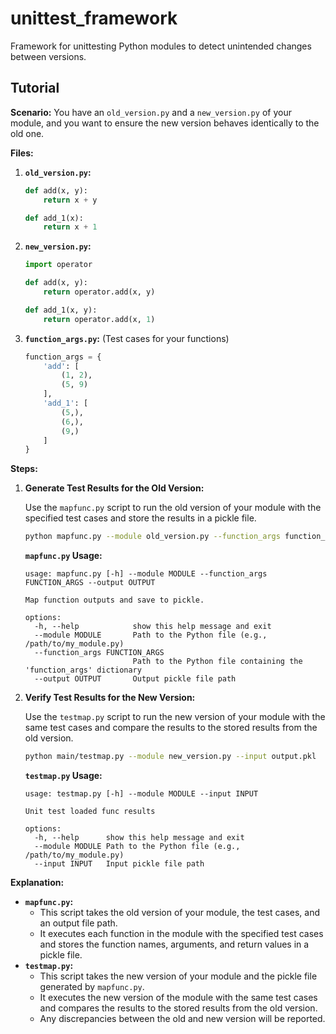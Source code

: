# unittest_framework

Framework for unittesting Python modules to detect unintended changes between versions.

## Tutorial

**Scenario:** You have an `old_version.py` and a `new_version.py` of your module, and you want to ensure the new version behaves identically to the old one.

**Files:**

1.  **`old_version.py`:**

    ```python
    def add(x, y):
        return x + y

    def add_1(x):
        return x + 1
    ```

2.  **`new_version.py`:**

    ```python
    import operator

    def add(x, y):
        return operator.add(x, y)

    def add_1(x, y):
        return operator.add(x, 1)
    ```

3.  **`function_args.py`:** (Test cases for your functions)

    ```python
    function_args = {
        'add': [
            (1, 2), 
            (5, 9)
        ],
        'add_1': [
            (5,), 
            (6,),
            (9,)
        ]
    }
    ```

**Steps:**

1.  **Generate Test Results for the Old Version:**

    Use the `mapfunc.py` script to run the old version of your module with the specified test cases and store the results in a pickle file.

    ```bash
    python mapfunc.py --module old_version.py --function_args function_args.py --output output.pkl
    ```

    **`mapfunc.py` Usage:**

    ```
    usage: mapfunc.py [-h] --module MODULE --function_args FUNCTION_ARGS --output OUTPUT

    Map function outputs and save to pickle.

    options:
      -h, --help            show this help message and exit
      --module MODULE       Path to the Python file (e.g., /path/to/my_module.py)
      --function_args FUNCTION_ARGS
                            Path to the Python file containing the 'function_args' dictionary
      --output OUTPUT       Output pickle file path
    ```

2.  **Verify Test Results for the New Version:**

    Use the `testmap.py` script to run the new version of your module with the same test cases and compare the results to the stored results from the old version.

    ```bash
    python main/testmap.py --module new_version.py --input output.pkl
    ```

    **`testmap.py` Usage:**

    ```
    usage: testmap.py [-h] --module MODULE --input INPUT

    Unit test loaded func results

    options:
      -h, --help      show this help message and exit
      --module MODULE Path to the Python file (e.g., /path/to/my_module.py)
      --input INPUT   Input pickle file path
    ```

**Explanation:**

* **`mapfunc.py`:**
    * This script takes the old version of your module, the test cases, and an output file path.
    * It executes each function in the module with the specified test cases and stores the function names, arguments, and return values in a pickle file.
* **`testmap.py`:**
    * This script takes the new version of your module and the pickle file generated by `mapfunc.py`.
    * It executes the new version of the module with the same test cases and compares the results to the stored results from the old version.
    * Any discrepancies between the old and new version will be reported.
